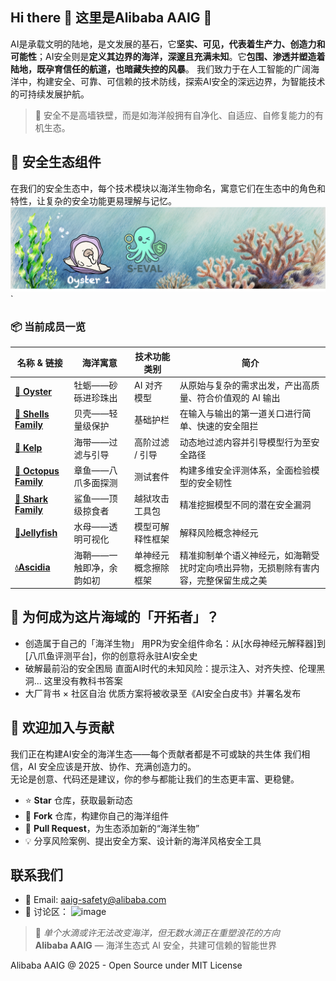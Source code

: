 ## Hi there 👋 这里是Alibaba AAIG  🌊

AI是承载文明的陆地，是文发展的基石，它**坚实、可见，代表着生产力、创造力和可能性**；AI安全则是**定义其边界的海洋，深邃且充满未知**。它**包围、渗透并塑造着陆地，既孕育信任的航道，也暗藏失控的风暴**。 
我们致力于在人工智能的广阔海洋中，构建安全、可靠、可信赖的技术防线，探索AI安全的深远边界，为智能技术的可持续发展护航。
 > 🌊 安全不是高墙铁壁，而是如海洋般拥有自净化、自适应、自修复能力的有机生态。

## 🐠 安全生态组件
在我们的安全生态中，每个技术模块以海洋生物命名，寓意它们在生态中的角色和特性，让复杂的安全功能更易理解与记忆。
![Ocean AI Ecosystem](assets/profile_0.png)`

### 📦 当前成员一览

| 名称 & 链接 | 海洋寓意 | 技术功能类别 | 简介 |
|-------------|----------|--------------|------|
| [**🦪 Oyster**](https://github.com/Alibaba-AAIG/Oyster) | 牡蛎——砂砾进珍珠出 | AI 对齐模型 | 从原始与复杂的需求出发，产出高质量、符合价值观的 AI 输出 |
| [**🐚 Shells Family**](https://github.com/Alibaba-AAIG/Shells-Family) | 贝壳——轻量级保护 | 基础护栏 | 在输入与输出的第一道关口进行简单、快速的安全阻拦 |
| [**🌿 Kelp**](https://github.com/Alibaba-AAIG/Kelp) | 海带——过滤与引导 | 高阶过滤 / 引导 | 动态地过滤内容并引导模型行为至安全路径 |
| [**🐙 Octopus Family**](https://github.com/Alibaba-AAIG/Octopus-Family) | 章鱼——八爪多面探测 | 测试套件 | 构建多维安全评测体系，全面检验模型的安全韧性 |
| [**🦈 Shark Family**](https://github.com/Alibaba-AAIG/Shark-Family) | 鲨鱼——顶级掠食者 | 越狱攻击工具包 | 精准挖掘模型不同的潜在安全漏洞 |
| [**🪼Jellyfish**](https://github.com/Alibaba-AAIG/Safe-SAIL) | 水母——透明可视化 | 模型可解释性框架 | 解释风险概念神经元 |
| [**💧Ascidia**](https://github.com/Alibaba-AAIG/SNCE)	| 海鞘——一触即净，余韵如初	|  单神经元概念擦除框架 |  精准抑制单个语义神经元，如海鞘受扰时定向喷出异物，无损剔除有害内容，完整保留生成之美 |



## 🐋 为何成为这片海域的「开拓者」？
- 创造属于自己的「海洋生物」
用PR为安全组件命名：从[水母神经元解释器]到[八爪鱼评测平台]，你的创意将永驻AI安全史
- 破解最前沿的安全困局
直面AI时代的未知风险：提示注入、对齐失控、伦理黑洞... 这里没有教科书答案
- 大厂背书 × 社区自治
优质方案将被收录至《AI安全白皮书》并署名发布

## 🤝 欢迎加入与贡献
我们正在构建AI安全的海洋生态——每个贡献者都是不可或缺的共生体
我们相信，AI 安全应该是开放、协作、充满创造力的。  
无论是创意、代码还是建议，你的参与都能让我们的生态更丰富、更稳健。
- ⭐ **Star** 仓库，获取最新动态  
- 🍴 **Fork** 仓库，构建你自己的海洋组件  
- 🔄 **Pull Request**，为生态添加新的“海洋生物”  
- 💡 分享风险案例、提出安全方案、设计新的海洋风格安全工具


## 联系我们

- 📧 Email: aaig-safety@alibaba.com
- 💬 讨论区：
  <img width="90" height="85" alt="image" src="https://github.com/user-attachments/assets/c46b2b1c-f488-417f-9cdc-c9862f429520" />


> 🌊 *单个水滴或许无法改变海洋，但无数水滴正在重塑浪花的方向*  
> **Alibaba AAIG** — 海洋生态式 AI 安全，共建可信赖的智能世界

Alibaba AAIG @ 2025 - Open Source under MIT License  
<!--

**Here are some ideas to get you started:**

🙋‍♀️ A short introduction - what is your organization all about?
🌈 Contribution guidelines - how can the community get involved?
👩‍💻 Useful resources - where can the community find your docs? Is there anything else the community should know?
🍿 Fun facts - what does your team eat for breakfast?
🧙 Remember, you can do mighty things with the power of [Markdown](https://docs.github.com/github/writing-on-github/getting-started-with-writing-and-formatting-on-github/basic-writing-and-formatting-syntax)
-->
